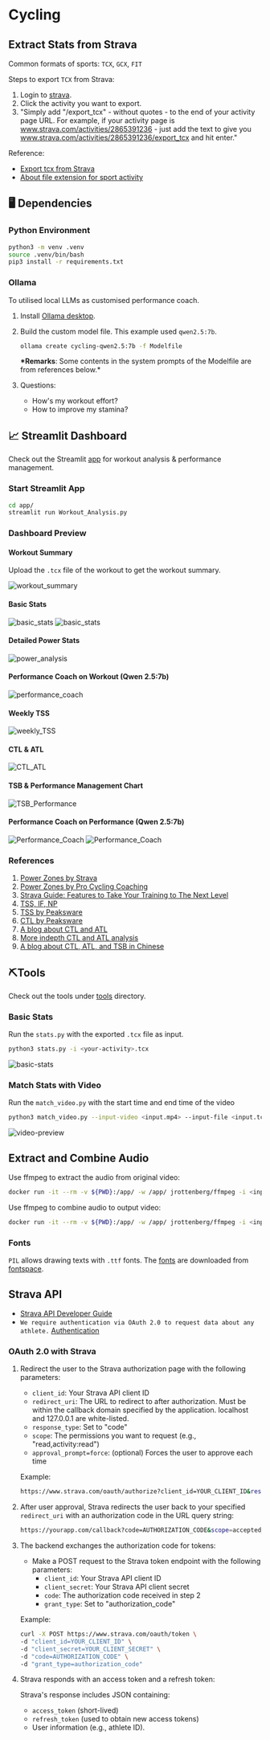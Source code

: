 # Cycling

## Extract Stats from Strava

Common formats of sports: `TCX`, `GCX`, `FIT`

Steps to export `TCX` from Strava:

1. Login to [strava](https://www.strava.com/dashboard).
2. Click the activity you want to export.
3. "Simply add "/export_tcx" - without quotes - to the end of your activity page URL. For example, if your activity page is www.strava.com/activities/2865391236 - just add the text to give you www.strava.com/activities/2865391236/export_tcx and hit enter."

Reference:

- [Export tcx from Strava](https://support.strava.com/hc/en-us/articles/216918437-Exporting-your-Data-and-Bulk-Export)
- [About file extension for sport activity](https://medium.com/decathlondigital/gpx-tcx-fit-how-to-choose-the-best-file-extension-for-sport-activity-transfer-403487337c04)

## 🖥️ Dependencies

### Python Environment

```bash
python3 -m venv .venv
source .venv/bin/bash
pip3 install -r requirements.txt
```

### Ollama

To utilised local LLMs as customised performance coach.

1. Install [Ollama desktop](https://ollama.com).
2. Build the custom model file. This example used `qwen2.5:7b`.

   ```bash
   ollama create cycling-qwen2.5:7b -f Modelfile
   ```

   **\*Remarks**: Some contents in the system prompts of the Modelfile are from references below.\*

3. Questions:
   - How's my workout effort?
   - How to improve my stamina?

## 📈 Streamlit Dashboard

Check out the Streamlit [app](./app/) for workout analysis & performance management.

### Start Streamlit App

```bash
cd app/
streamlit run Workout_Analysis.py
```

### Dashboard Preview

#### Workout Summary

Upload the `.tcx` file of the workout to get the workout summary.

![workout_summary](../images/legacy/workout_summary.png)

#### Basic Stats

![basic_stats](../images/legacy/basic_stats_01.png)
![basic_stats](../images/legacy/basic_stats_02.png)

#### Detailed Power Stats

![power_analysis](../images/legacy/detailed_power_stats.png)

#### Performance Coach on Workout (Qwen 2.5:7b)

![performance_coach](../images/legacy/performance_coach_01.png)

#### Weekly TSS

![weekly_TSS](../images/legacy/weekly_TSS.png)

#### CTL & ATL

![CTL_ATL](../images/legacy/CTL_ATL.png)

#### TSB & Performance Management Chart

![TSB_Performance](../images/legacy/TSB_Performance_Management_Chart.png)

#### Performance Coach on Performance (Qwen 2.5:7b)

![Performance_Coach](../images/legacy/performance_coach_02.png)
![Performance_Coach](../images/legacy/performance_coach_03.png)

### References

1. [Power Zones by Strava](https://stories.strava.com/articles/feel-the-power-calculate-your-training-pacing-zones-know-what-they-feel-like)
2. [Power Zones by Pro Cycling Coaching](https://www.procyclingcoaching.com/resources/power-training-zones-for-cycling)
3. [Strava Guide: Features to Take Your Training to The Next Level](https://stories.strava.com/articles/strava-guide-features-to-take-your-training-to-the-next-level)
4. [TSS, IF, NP](https://www.trainerroad.com/blog/tss-if-and-workout-levels-3-metrics-to-help-you-understand-your-training-and-get-faster/)
5. [TSS by Peaksware](https://www.trainingpeaks.com/learn/articles/how-to-plan-your-season-with-training-stress-score/)
6. [CTL by Peaksware](https://www.trainingpeaks.com/learn/articles/applying-the-numbers-part-1-chronic-training-load/)
7. [A blog about CTL and ATL](https://ssp3nc3r.github.io/post/2020-05-08-calculating-training-load-in-cycling/)
8. [More indepth CTL and ATL analysis](https://konakorgi.com/2020/01/29/entry-5-rest-and-recovery-part-1-managing-fatigue/)
9. [A blog about CTL, ATL, and TSB in Chinese](https://zhuanlan.zhihu.com/p/389912897)

## ⛏️Tools

Check out the tools under [tools](./tools) directory.

### Basic Stats

Run the `stats.py` with the exported `.tcx` file as input.

```bash
python3 stats.py -i <your-activity>.tcx
```

![basic-stats](../images/legacy/afternoon_ride.png)

### Match Stats with Video

Run the `match_video.py` with the start time and end time of the video

```bash
python3 match_video.py --input-video <input.mp4> --input-file <input.tcx> --output-path <output.mp4> --kph --start-time <YYYY-MM-DD HH:MM:SS> --end-time <YYYY-MM-DD HH:MM:SS> --timezone <X>
```

![video-preview](../images/legacy/video-preview.jpg)

## Extract and Combine Audio

Use ffmpeg to extract the audio from original video:

```bash
docker run -it --rm -v ${PWD}:/app/ -w /app/ jrottenberg/ffmpeg -i <input-video> -vn -acodec copy <output-audio>.aac
```

Use ffmpeg to combine audio to output video:

```bash
docker run -it --rm -v ${PWD}:/app/ -w /app/ jrottenberg/ffmpeg -i <input-video> -i <input-audio>.aac -c:v copy -c:a aac <output-video>
```

### Fonts

`PIL` allows drawing texts with `.ttf` fonts. The [fonts](./tools//fonts/) are downloaded from [fontspace](https://www.fontspace.com).

## Strava API

- [Strava API Developer Guide](https://developers.strava.com/docs/getting-started/)
- `We require authentication via OAuth 2.0 to request data about any athlete.` [Authentication](https://developers.strava.com/docs/authentication/)

### OAuth 2.0 with Strava

1. Redirect the user to the Strava authorization page with the following parameters:

   - `client_id`: Your Strava API client ID
   - `redirect_uri`: The URL to redirect to after authorization. Must be within the callback domain specified by the application. localhost and 127.0.0.1 are white-listed.
   - `response_type`: Set to "code"
   - `scope`: The permissions you want to request (e.g., "read,activity:read")
   - `approval_prompt=force`: (optional) Forces the user to approve each time

   Example:

   ```bash
   https://www.strava.com/oauth/authorize?client_id=YOUR_CLIENT_ID&response_type=code&redirect_uri=YOUR_REDIRECT_URI&approval_prompt=force&scope=read,activity:read
   ```

2. After user approval, Strava redirects the user back to your specified `redirect_uri` with an authorization code in the URL query string:

   ```bash
   https://yourapp.com/callback?code=AUTHORIZATION_CODE&scope=accepted_scopes
   ```

3. The backend exchanges the authorization code for tokens:

   - Make a POST request to the Strava token endpoint with the following parameters:
     - `client_id`: Your Strava API client ID
     - `client_secret`: Your Strava API client secret
     - `code`: The authorization code received in step 2
     - `grant_type`: Set to "authorization_code"

   Example:

   ```bash
   curl -X POST https://www.strava.com/oauth/token \
   -d "client_id=YOUR_CLIENT_ID" \
   -d "client_secret=YOUR_CLIENT_SECRET" \
   -d "code=AUTHORIZATION_CODE" \
   -d "grant_type=authorization_code"
   ```

4. Strava responds with an access token and a refresh token:

   Strava's response includes JSON containing:

   - `access_token` (short-lived)
   - `refresh_token` (used to obtain new access tokens)
   - User information (e.g., athlete ID).

